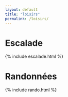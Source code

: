```yaml
---
layout: default
title: "loisirs"
permalink: /loisirs/
---
```


# Escalade

{% include escalade.html %}

# Randonnées

{% include rando.html %}
